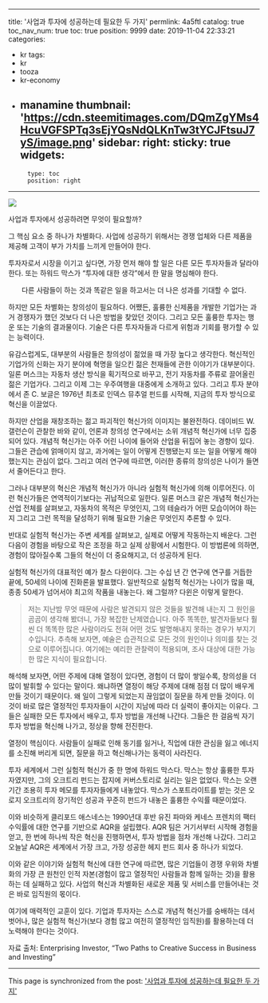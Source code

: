 
---
title: '사업과 투자에 성공하는데 필요한 두 가지'
permlink: 4a5ftl
catalog: true
toc_nav_num: true
toc: true
position: 9999
date: 2019-11-04 22:33:21
categories:
- kr
tags:
- kr
- tooza
- kr-economy
- manamine
thumbnail: 'https://cdn.steemitimages.com/DQmZgYMs4HcuVGFSPTq3sEjYQsNdQLKnTw3tYCJFtsuJ7yS/image.png'
sidebar:
    right:
        sticky: true
widgets:
    -
        type: toc
        position: right
---


![](https://cdn.steemitimages.com/DQmZgYMs4HcuVGFSPTq3sEjYQsNdQLKnTw3tYCJFtsuJ7yS/image.png)

사업과 투자에서 성공하려면 무엇이 필요할까? 

그 핵심 요소 중 하나가 차별화다. 사업에 성공하기 위해서는 경쟁 업체와 다른 제품을 제공해 고객이 부가 가치를 느끼게 만들어야 한다.  

투자자로서 시장을 이기고 싶다면, 가장 먼저 해야 할 일은 다른 모든 투자자들과 달라야 한다. 또는 하워드 막스가 “투자에 대한 생각”에서 한 말을 명심해야 한다.

<center>
다른 사람들이 하는 것과 똑같은 일을 하고서는 더 나은 성과를 기대할 수 없다.
</center>

하지만 모든 차별화는 창의성이 필요하다. 어쨌든, 훌륭한 신제품을 개발한 기업가는 과거 경쟁자가 했던 것보다 더 나은 방법을 찾았던 것이다. 그리고 모든 훌륭한 투자는 행운 또는 기술의 결과물이다. 기술은 다른 투자자들과 다르게 위험과 기회를 평가할 수 있는 능력이다.  

유감스럽게도, 대부분의 사람들은 창의성이 젊었을 때 가장 높다고 생각한다. 혁신적인 기업가의 신화는 자기 분야에 혁명을 일으킨 젊은 천재들에 관한 이야기가 대부분이다. 일론 머스크는 자동차 생산 방식을 획기적으로 바꾸고, 전기 자동차를 주류로 끌어올린 젊은 기업가다. 그리고 이제 그는 우주여행을 대중에게 소개하고 있다. 그리고 투자 분야에서 존 C. 보글은 1976년 최초로 인덱스 뮤추얼 펀드를 시작해, 지금의 투자 방식으로 혁신을 이끌었다. 

하지만 산업을 재창조하는 젊고 파괴적인 혁신가의 이미지는 불완전하다. 데이비드 W. 갤런슨이 관찰한 바와 같이, 언론과 창의성 연구에서는 소위 개념적 혁신가에 너무 집중되어 있다. 개념적 혁신가는 아주 어린 나이에 들어와 산업을 뒤집어 놓는 경향이 있다. 그들은 관습에 얽매이지 않고, 과거에는 일이 어떻게 진행됐는지 또는 일을 어떻게 해야 했는지는 관심이 없다. 그리고 여러 연구에 따르면, 이러한 종류의 창의성은 나이가 들면서 줄어든다고 한다.  

그러나 대부분의 혁신은 개념적 혁신가가 아니라 실험적 혁신가에 의해 이루어진다. 이런 혁신가들은 연역적이기보다는 귀납적으로 일한다. 일론 머스크 같은 개념적 혁신가는 산업 전체를 살펴보고, 자동차의 목적은 무엇인지, 그의 테슬라가 어떤 모습이어야 하는지 그리고 그런 목적을 달성하기 위해 필요한 기술은 무엇인지 추론할 수 있다. 

반대로 실험적 혁신가는 주변 세계를 살펴보고, 실제로 어떻게 작동하는지 배운다. 그런 다음이 경험을 바탕으로 작은 조정을 하고 실제 상황에서 시험한다. 이 방법론에 의하면, 경험이 많아질수록 그들의 혁신이 더 중요해지고, 더 성공하게 된다. 

실험적 혁신가의 대표적인 예가 찰스 다윈이다. 그는 수십 년 간 연구에 연구를 거듭한 끝에, 50세의 나이에 진화론을 발표했다. 일반적으로 실험적 혁신가는 나이가 많을 때, 종종 50세가 넘어서야 최고의 작품을 내놓는다. 왜 그럴까? 다윈은 이렇게 말한다. 

>저는 지난밤 무엇 때문에 사람은 발견되지 않은 것들을 발견해 내는지 그 원인을 곰곰이 생각해 봤더니, 가장 복잡한 난제였습니다. 아주 똑똑한, 발견자들보다 훨씬 더 똑똑한 많은 사람이라도 전혀 어떤 것도 발명해내지 못하는 경우가 부지기수입니다. 추측해 보자면, 예술은 습관적으로 모든 것의 원인이나 의미를 찾는 것으로 이루어집니다. 여기에는 예리한 관찰력이 적용되며, 조사 대상에 대한 가능한 많은 지식이 필요합니다.

해석해 보자면, 어떤 주제에 대해 열정이 있다면, 경험이 더 많이 쌓일수록, 창의성을 더 많이 발휘할 수 있다는 말이다. 왜냐하면 열정이 해당 주제에 대해 점점 더 많이 배우게 만들 것이기 때문이다. 왜 일이 그렇게 되었는지 끊임없이 질문을 하게 만들 것이다. 이것이 바로 많은 열정적인 투자자들이 시간이 지남에 따라 더 실력이 좋아지는 이유다. 그들은 실패한 모든 투자에서 배우고, 투자 방법을 개선해 나간다. 그들은 한 걸음씩 자기 투자 방법을 혁신해 나가고, 정상을 향해 전진한다.  

열정이 핵심이다. 사람들이 실패로 인해 동기를 잃거나, 직업에 대한 관심을 잃고 에너지를 소진해 버리게 되면, 질문을 하고 혁신해나가는 동력이 사라진다.  

투자 세계에서 그런 실험적 혁신가 중 한 명에 하워드 막스다. 막스는 항상 훌륭한 투자자였지만, 그의 오크트리 펀드는 잡지에 커버스토리로 실리는 일은 없었다. 막스는 오랜 기간 조용히 투자 메모를 투자자들에게 내놓았다. 막스가 스포트라이트를 받는 것은 오로지 오크트리의 장기적인 성공과 꾸준히 펀드가 내놓은 훌륭한 수익률 때문이었다. 

이와 비슷하게 클리포드 애스네스는 1990년대 후반 유진 파마와 케네스 프렌치의 팩터 수익률에 대한 연구를 기반으로 AQR을 설립했다. AQR 팀은 거기서부터 시작해 경험을 얻고, 한 번에 하나씩 작은 혁신을 진행하면서, 투자 방법을 점차 개선해 나갔다. 그리고 오늘날 AQR은 세계에서 가장 크고, 가장 성공한 헤지 펀드 회사 중 하나가 되었다.  

이와 같은 이야기와 실험적 혁신에 대한 연구에 따르면, 많은 기업들이 경쟁 우위와 차별화의 가장 큰 원천인 인적 자본(경험이 많고 열정적인 사람들과 함께 일하는 것)을 활용하는 데 실패하고 있다. 사업의 혁신과 차별화된 새로운 제품 및 서비스를 만들어내는 것은 바로 임직원의 몫이다. 

여기에 매력적인 교훈이 있다. 기업과 투자자는 스스로 개념적 혁신가를 숭배하는 데서 벗어나, 많은 실험적 혁신가(보다 경험 많고 여전히 열정적인 임직원)를 활용하는데 더 노력해야 한다는 것이다.  

자료 출처: Enterprising Investor, “Two Paths to Creative Success in Business and Investing”

- - -

This page is synchronized from the post: ['사업과 투자에 성공하는데 필요한 두 가지'](https://steemit.com/@pius.pius/4a5ftl)
